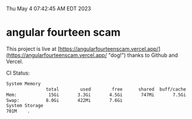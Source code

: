 Thu May  4 07:42:45 AM EDT 2023

# angular fourteen scam


This project is live at [https://angularfourteenscam.vercel.app/](https://angularfourteenscam.vercel.app/ "dog!") thanks to Github and Vercel.

CI Status: 

```bash
System Memory
               total        used        free      shared  buff/cache   available
Mem:            15Gi       3.3Gi       4.5Gi       747Mi       7.5Gi        10Gi
Swap:          8.0Gi       422Mi       7.6Gi
System Storage
701M	.
```
```bash
